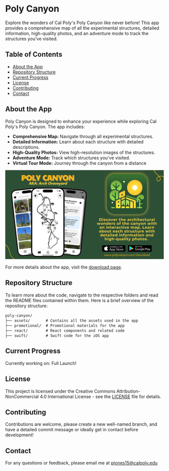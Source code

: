 # Poly Canyon

Explore the wonders of Cal Poly's Poly Canyon like never before! This app provides a comprehensive map of all the experimental structures, detailed information, high-quality photos, and an adventure mode to track the structures you've visited.

## Table of Contents
- [About the App](#about-the-app)
- [Repository Structure](#repository-structure)
- [Current Progress](#current-progress)
- [License](#license)
- [Contributing](#contributing)
- [Contact](#contact)

## About the App

Poly Canyon is designed to enhance your experience while exploring Cal Poly's Poly Canyon. The app includes:
- **Comprehensive Map:** Navigate through all experimental structures.
- **Detailed Information:** Learn about each structure with detailed descriptions.
- **High-Quality Photos:** View high-resolution images of the structures.
- **Adventure Mode:** Track which structures you've visited.
- **Virtual Tour Mode:** Journey through the canyon from a distance

![Promotional Graphic](promotional/graphics/web/standard1920.png)

For more details about the app, visit the [download page](https://polycanyon.com/download).

## Repository Structure

To learn more about the code, navigate to the respective folders and read the README files contained within them. Here is a brief overview of the repository structure:

```
poly-canyon/
├── assets/       # Contains all the assets used in the app
├── promotional/  # Promotional materials for the app
├── react/        # React components and related code
├── swift/        # Swift code for the iOS app
```

## Current Progress

Currently working on: Full Launch! 


## License
This project is licensed under the Creative Commons Attribution-NonCommercial 4.0 International License - see the [LICENSE](LICENSE) file for details.


## Contributing

Contributions are welcome, please create a new well-named branch, and have a detailed commit message or ideally get in contact before development!


## Contact 

For any questions or feedback, please email me at pjones15@calpoly.edu 
